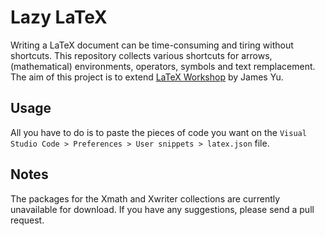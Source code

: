 # Lazy LaTeX

Writing a LaTeX document can be time-consuming and tiring without shortcuts. This repository collects various shortcuts for arrows, (mathematical) environments, operators, symbols and text remplacement. The aim of this project is to extend [LaTeX Workshop](https://github.com/James-Yu/LaTeX-Workshop) by James Yu.

## Usage

All you have to do is to paste the pieces of code you want on the `Visual Studio Code > Preferences > User snippets > latex.json` file.

## Notes

The packages for the Xmath and Xwriter collections are currently unavailable for download. If you have any suggestions, please send a pull request.
